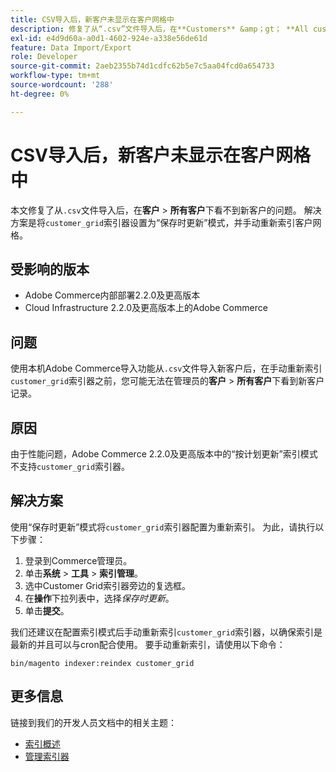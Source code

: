 ```yaml
---
title: CSV导入后，新客户未显示在客户网格中
description: 修复了从“.csv”文件导入后，在**Customers** &amp；gt； **All customers**下看不到新客户的问题。 解决方案是将“customer_grid”索引器设置为“保存时更新”模式，并手动重新索引客户网格。
exl-id: e4d9d60a-a0d1-4602-924e-a338e56de61d
feature: Data Import/Export
role: Developer
source-git-commit: 2aeb2355b74d1cdfc62b5e7c5aa04fcd0a654733
workflow-type: tm+mt
source-wordcount: '288'
ht-degree: 0%

---
```


# CSV导入后，新客户未显示在客户网格中

本文修复了从`.csv`文件导入后，在&#x200B;**客户** > **所有客户**&#x200B;下看不到新客户的问题。 解决方案是将`customer_grid`索引器设置为“保存时更新”模式，并手动重新索引客户网格。

## 受影响的版本

* Adobe Commerce内部部署2.2.0及更高版本
* Cloud Infrastructure 2.2.0及更高版本上的Adobe Commerce

## 问题

使用本机Adobe Commerce导入功能从`.csv`文件导入新客户后，在手动重新索引`customer_grid`索引器之前，您可能无法在管理员的&#x200B;**客户** > **所有客户**&#x200B;下看到新客户记录。

## 原因

由于性能问题，Adobe Commerce 2.2.0及更高版本中的“按计划更新”索引模式不支持`customer_grid`索引器。

## 解决方案

使用“保存时更新”模式将`customer_grid`索引器配置为重新索引。 为此，请执行以下步骤：

1. 登录到Commerce管理员。
1. 单击&#x200B;**系统** > **工具** > **索引管理**。
1. 选中Customer Grid索引器旁边的复选框。
1. 在&#x200B;**操作**&#x200B;下拉列表中，选择&#x200B;*保存时更新*。
1. 单击&#x200B;**提交**。

我们还建议在配置索引模式后手动重新索引`customer_grid`索引器，以确保索引是最新的并且可以与cron配合使用。 要手动重新索引，请使用以下命令：

`bin/magento indexer:reindex customer_grid`

## 更多信息

链接到我们的开发人员文档中的相关主题：

* [索引概述](https://developer.adobe.com/commerce/php/development/components/indexing/)
* [管理索引器](https://experienceleague.adobe.com/en/docs/commerce-operations/configuration-guide/cli/manage-indexers)
